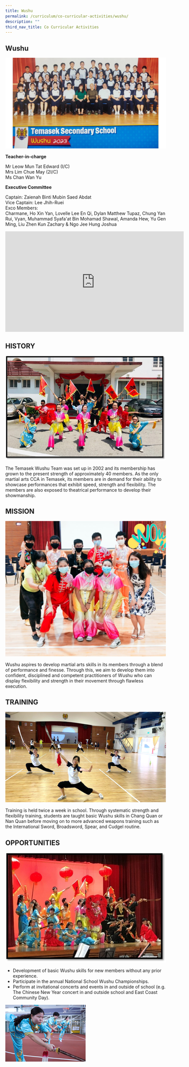 ```yaml
---
title: Wushu
permalink: /curriculum/co-curricular-activities/wushu/
description: ""
third_nav_title: Co Curricular Activities
---
```

## Wushu

![](/images/wushu%20cca%20photo.jpeg)

**Teacher-in-charge**

Mr Leow Mun Tat Edward (I/C)<br>
Mrs Lim Chue May (2I/C)<br>
Ms Chan Wan Yu

**Executive Committee**

Captain: Zaienah Binti Mubin Saed Abdat <br>
Vice Captain: Lee Jhih-Ruei <br>
Exco Members: <br>
Charmane, Ho Xin Yan, Lovelle Lee En Qi, Dylan Matthew Tupaz, Chung Yan Rui, Vyan, Muhammad Syafa'at Bin Mohamad Shawal, Amanda Hew, Yu Gen Ming, Liu Zhen Kun Zachary &amp; Ngo Jee Hung Joshua

<iframe width="560" height="315" src="https://www.youtube.com/embed/SihpMaszJsU" title="YouTube video player" frameborder="0" allow="accelerometer; autoplay; clipboard-write; encrypted-media; gyroscope; picture-in-picture" allowfullscreen=""></iframe>

## HISTORY

![W1.jpg](/images/W1.jpg)

  

The Temasek Wushu Team was set up in 2002 and its membership has grown to the present strength of approximately 40 members. As the only martial arts CCA in Temasek, its members are in demand for their ability to showcase performances that exhibit speed, strength and flexibility. The members are also exposed to theatrical performance to develop their showmanship.&nbsp;  

## MISSION


![ws.jpg](/images/ws.jpg)  

Wushu aspires to develop martial arts skills in its members through a blend of performance and finesse. Through this, we aim to develop them into confident, disciplined and competent practitioners of Wushu who can display flexibility and strength in their movement through flawless execution.&nbsp;  

## TRAINING


![ws1.png](/images/ws1.png)

  

Training is held twice a week in school. Through systematic strength and flexibility training, students are taught basic Wushu skills in Chang Quan or Nan Quan before moving on to more advanced weapons training such as the International Sword, Broadsword, Spear, and Cudgel routine.&nbsp;  

## OPPORTUNITIES


![w4.jpg](/images/w4.jpg)

*   Development of basic Wushu skills for new members without any prior experience.
*   Participate in the annual National School Wushu Championships.&nbsp;
*   Perform at invitational concerts and events in and outside of school (e.g. The Chinese New Year concert in and outside school and East Coast Community Day).

<img style="width:50%" src="/images/wushu-1.jpg">